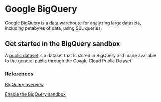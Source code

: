 # Google BigQuery

Google BigQuery is a data warehouse for analyzing large datasets, including petabytes of data, using SQL queries.

## Get started in the BigQuery sandbox

A [public dataset](https://cloud.google.com/bigquery/public-data) is a dataset that is stored in BigQuery and made available to the general public through the Google Cloud Public Dataset.

### References

[BigQuery overview](https://cloud.google.com/bigquery/docs/introduction)

[Enable the BigQuery sandbox](https://cloud.google.com/bigquery/docs/sandbox)


